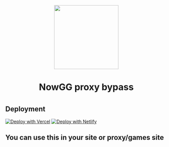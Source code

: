 <p align="center"><img src="/img/logogif.gif" height="200px" width="200px">
</p>

<h1 align="center">NowGG proxy bypass</h1>

<h1></h1>
<h2>Deployment</h2>

[![Deploy with Vercel](https://vercel.com/button)](https://vercel.com/new/clone?repository-url=https%3A%2F%2Fgithub.com%2FWyn213%2Fnowggpass%2Ftree%2Fstatic)
[![Deploy with Netlify](https://www.netlify.com/img/deploy/button.svg)](https://app.netlify.com/start/deploy?repository=https://github.com/Wyn213/nowggpass)

<h2>You can use this in your site or proxy/games site</h2>
